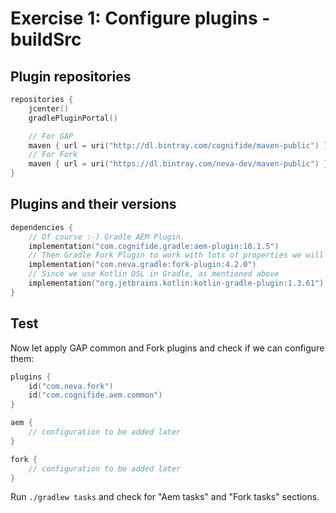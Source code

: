 # Exercise 1: Configure plugins - buildSrc

## Plugin repositories

```kotlin
repositories {
    jcenter()
    gradlePluginPortal()

    // For GAP
    maven { url = uri("http://dl.bintray.com/cognifide/maven-public") }
    // For Fork
    maven { url = uri("https://dl.bintray.com/neva-dev/maven-public") }
}
```

## Plugins and their versions

```kotlin
dependencies {
    // Of course :-) Gradle AEM Plugin.
    implementation("com.cognifide.gradle:aem-plugin:10.1.5")
    // Then Gradle Fork Plugin to work with lots of properties we will need.  
    implementation("com.neva.gradle:fork-plugin:4.2.0")
    // Since we use Kotlin DSL in Gradle, as mentioned above
    implementation("org.jetbrains.kotlin:kotlin-gradle-plugin:1.3.61")
}
```    

## Test

Now let apply GAP common and Fork plugins and check if we can configure them:

```kotlin
plugins {
    id("com.neva.fork")
    id("com.cognifide.aem.common")
}

aem {
    // configuration to be added later
}

fork {
    // configuration to be added later
}
```

Run `./gradlew tasks` and check for "Aem tasks" and "Fork tasks" sections.